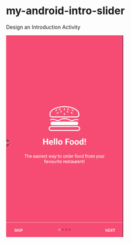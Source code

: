 # my-android-intro-slider
Design an Introduction Activity

![Image](./app/src/main/assets/screenshot1.gif)
